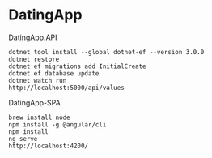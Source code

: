 # DatingApp


DatingApp.API
```
dotnet tool install --global dotnet-ef --version 3.0.0
dotnet restore
dotnet ef migrations add InitialCreate
dotnet ef database update
dotnet watch run
http://localhost:5000/api/values
```


DatingApp-SPA
```
brew install node
npm install -g @angular/cli
npm install
ng serve
http://localhost:4200/
```